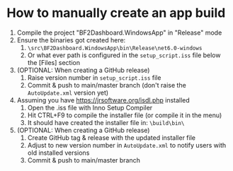 # How to manually create an app build

1. Compile the project "BF2Dashboard.WindowsApp" in "Release" mode
2. Ensure the binaries got created here:
   1. `\src\BF2Dashboard.WindowsApp\bin\Release\net6.0-windows`
   2. Or what ever path is configured in the `setup_script.iss` file below the [Files] section
3. (OPTIONAL: When creating a GitHub release)
   1. Raise version number in `setup_script.iss` file
   2. Commit & push to main/master branch (don't raise the `AutoUpdate.xml` version yet)
4. Assuming you have https://jrsoftware.org/isdl.php installed
   1. Open the .iss file with Inno Setup Compiler
   2. Hit CTRL+F9 to compile the installer file (or compile it in the menu)
   3. It should have created the installer file in: `\build\bin\`
5. (OPTIONAL: When creating a GitHub release)
   1. Create GitHub tag & release with the updated installer file
   2. Adjust to new version number in `AutoUpdate.xml` to notify users with old installed versions
   3. Commit & push to main/master branch
